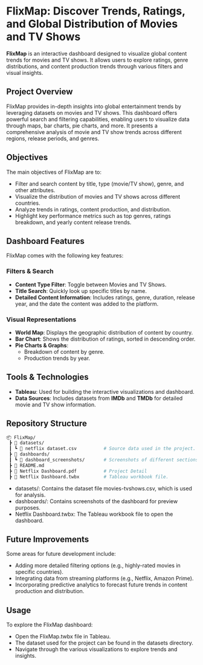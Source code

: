 # FlixMap: Discover Trends, Ratings, and Global Distribution of Movies and TV Shows

**FlixMap** is an interactive dashboard designed to visualize global content trends for movies and TV shows. It allows users to explore ratings, genre distributions, and content production trends through various filters and visual insights.

## Project Overview
FlixMap provides in-depth insights into global entertainment trends by leveraging datasets on movies and TV shows. This dashboard offers powerful search and filtering capabilities, enabling users to visualize data through maps, bar charts, pie charts, and more. It presents a comprehensive analysis of movie and TV show trends across different regions, release periods, and genres.

## Objectives
The main objectives of FlixMap are to:
- Filter and search content by title, type (movie/TV show), genre, and other attributes.
- Visualize the distribution of movies and TV shows across different countries.
- Analyze trends in ratings, content production, and distribution.
- Highlight key performance metrics such as top genres, ratings breakdown, and yearly content release trends.

## Dashboard Features
FlixMap comes with the following key features:

### Filters & Search
- **Content Type Filter**: Toggle between Movies and TV Shows.
- **Title Search**: Quickly look up specific titles by name.
- **Detailed Content Information**: Includes ratings, genre, duration, release year, and the date the content was added to the platform.

### Visual Representations
- **World Map**: Displays the geographic distribution of content by country.
- **Bar Chart**: Shows the distribution of ratings, sorted in descending order.
- **Pie Charts & Graphs**:
    - Breakdown of content by genre.
    - Production trends by year.

## Tools & Technologies
- **Tableau**: Used for building the interactive visualizations and dashboard.
- **Data Sources**: Includes datasets from **IMDb** and **TMDb** for detailed movie and TV show information.

## Repository Structure

```bash
📦 FlixMap/
 ┣ 📂 datasets/
 ┃ ┗ 📜 netflix dataset.csv          # Source data used in the project.
 ┣ 📂 dashboards/
 ┃ ┗ 📜 dashboard_screenshots/       # Screenshots of different sections of the Tableau dashboard.
 ┣ 📜 README.md
 ┣ 📜 Netflix Dashboard.pdf          # Project Detail
 ┣ 📜 Netflix Dashboard.twbx         # Tableau workbook file.
```
- datasets/: Contains the dataset file movies-tvshows.csv, which is used for analysis.
- dashboards/: Contains screenshots of the dashboard for preview purposes.
- Netflix Dashboard.twbx: The Tableau workbook file to open the dashboard.

## Future Improvements
Some areas for future development include:
- Adding more detailed filtering options (e.g., highly-rated movies in specific countries).
- Integrating data from streaming platforms (e.g., Netflix, Amazon Prime).
- Incorporating predictive analytics to forecast future trends in content production and distribution.

## Usage
To explore the FlixMap dashboard:
- Open the FlixMap.twbx file in Tableau.
- The dataset used for the project can be found in the datasets directory.
- Navigate through the various visualizations to explore trends and insights.
